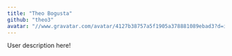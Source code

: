 ```yaml
---
title: "Theo Bogusta"
github: "theo3"
avatar: "//www.gravatar.com/avatar/4127b38757a5f1905a378881089ebad3?d=identicon"
---
```


User description here!
